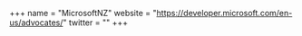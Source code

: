 +++
name = "MicrosoftNZ"
website = "https://developer.microsoft.com/en-us/advocates/"
twitter = ""
+++
